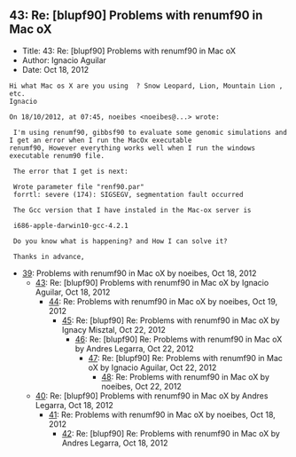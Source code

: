 ## 43: Re: [blupf90] Problems with renumf90 in Mac oX

- Title: 43: Re: [blupf90] Problems with renumf90 in Mac oX
- Author: Ignacio Aguilar
- Date: Oct 18, 2012
```
Hi what Mac os X are you using	? Snow Leopard, Lion, Mountain Lion , etc. 
Ignacio 

On 18/10/2012, at 07:45, noeibes <noeibes@...> wrote:

 I'm using renumf90, gibbsf90 to evaluate some genomic simulations and I get an error when I run the MacOx executable
renumf90, However everything works well when I run the windows executable renum90 file.

 The error that I get is next:

 Wrote parameter file "renf90.par"
 forrtl: severe (174): SIGSEGV, segmentation fault occurred

 The Gcc version that I have instaled in the Mac-ox server is

 i686-apple-darwin10-gcc-4.2.1

 Do you know what is happening? and How I can solve it?

 Thanks in advance,
```

- [39](0039.md): Problems with renumf90 in Mac oX by noeibes, Oct 18, 2012
    - [43](0043.md): Re: [blupf90] Problems with renumf90 in Mac oX by Ignacio Aguilar, Oct 18, 2012
        - [44](0044.md): Re: Problems with renumf90 in Mac oX by noeibes, Oct 19, 2012
            - [45](0045.md): Re: [blupf90] Re: Problems with renumf90 in Mac oX by Ignacy Misztal, Oct 22, 2012
                - [46](0046.md): Re: [blupf90] Re: Problems with renumf90 in Mac oX by Andres Legarra, Oct 22, 2012
                    - [47](0047.md): Re: [blupf90] Re: Problems with renumf90 in Mac oX by Ignacio Aguilar, Oct 22, 2012
                        - [48](0048.md): Re: Problems with renumf90 in Mac oX by noeibes, Oct 22, 2012
    - [40](0040.md): Re: [blupf90] Problems with renumf90 in Mac oX by Andres Legarra, Oct 18, 2012
        - [41](0041.md): Re: Problems with renumf90 in Mac oX by noeibes, Oct 18, 2012
            - [42](0042.md): Re: [blupf90] Re: Problems with renumf90 in Mac oX by Andres Legarra, Oct 18, 2012

